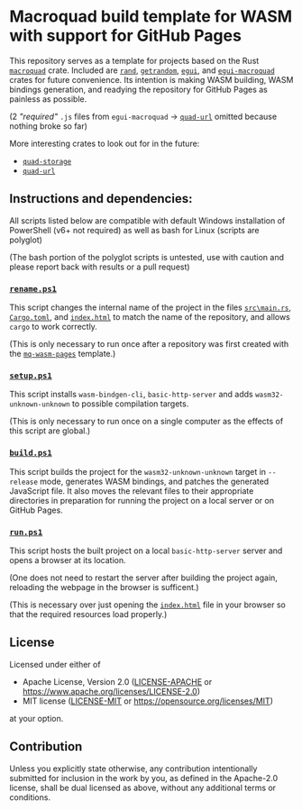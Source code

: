 # Macroquad build template for WASM with support for GitHub Pages

This repository serves as a template for projects based on the Rust
[`macroquad`](https://github.com/not-fl3/macroquad) crate.
Included are
[`rand`](https://github.com/rust-random/rand),
[`getrandom`](https://github.com/rust-random/getrandom),
[`egui`](https://github.com/emilk/egui), and
[`egui-macroquad`](https://github.com/optozorax/egui-macroquad)
crates for future convenience.
Its intention is making WASM building, WASM bindings generation,
and readying the repository for GitHub Pages as painless as possible.

(2 _"required"_ `.js` files from `egui-macroquad` -> 
[`quad-url`](https://github.com/optozorax/quad-url)
omitted because nothing broke so far)


More interesting crates to look out for in the future:
- [`quad-storage`](https://crates.io/crates/quad-storage)
- [`quad-url`](https://crates.io/crates/quad-url)

## Instructions and dependencies:

All scripts listed below are compatible with default Windows installation of
PowerShell (v6+ not required) as well as bash for Linux (scripts are polyglot)

(The bash portion of the polyglot scripts is untested, use with caution
and please report back with results or a pull request)

### [`rename.ps1`](rename.ps1)
This script changes the internal name of the project in the files
[`src\main.rs`](src\main.rs),
[`Cargo.toml`](Cargo.toml), and
[`index.html`](index.html)
to match the name of the repository, and allows `cargo` to work correctly.

(This is only necessary to run once after a repository was first created with the
[`mq-wasm-pages`](https://github.com/GhtGhoster/mq-wasm-pages) template.) 

### [`setup.ps1`](setup.ps1)
This script installs `wasm-bindgen-cli`, `basic-http-server`
and adds `wasm32-unknown-unknown` to possible compilation targets.

(This is only necessary to run once on a single computer as the effects
of this script are global.)

### [`build.ps1`](build.ps1)
This script builds the project for the `wasm32-unknown-unknown` target in
`--release` mode, generates WASM bindings, and patches the generated JavaScript
file. It also moves the relevant files to their appropriate directories
in preparation for running the project on a local server or on GitHub Pages.

### [`run.ps1`](run.ps1)
This script hosts the built project on a local `basic-http-server`
server and opens a browser at its location.

(One does not need to restart the server after building the project again,
reloading the webpage in the browser is sufficent.)

(This is necessary over just opening the [`index.html`](index.html)
file in your browser so that the required resources load properly.)

## License

Licensed under either of

- Apache License, Version 2.0
  ([LICENSE-APACHE](LICENSE-APACHE) or https://www.apache.org/licenses/LICENSE-2.0)
- MIT license
  ([LICENSE-MIT](LICENSE-MIT) or https://opensource.org/licenses/MIT)

at your option.

## Contribution

Unless you explicitly state otherwise, any contribution intentionally submitted
for inclusion in the work by you, as defined in the Apache-2.0 license, shall be
dual licensed as above, without any additional terms or conditions.
